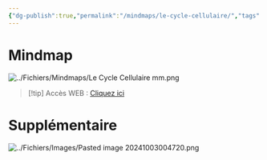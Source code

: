 ```yaml
---
{"dg-publish":true,"permalink":"/mindmaps/le-cycle-cellulaire/","tags":["mindmaps"],"noteIcon":"2"}
---
```


# Mindmap
![../Fichiers/Mindmaps/Le Cycle Cellulaire mm.png](/img/user/Fichiers/Mindmaps/Le%20Cycle%20Cellulaire%20mm.png)
> [!tip] Accès WEB : [Cliquez ici](https://mindmapai.app/mind-map/le-cycle-cellulaire-16d179f1)

# Supplémentaire
![../Fichiers/Images/Pasted image 20241003004720.png](/img/user/Fichiers/Images/Pasted%20image%2020241003004720.png)